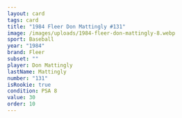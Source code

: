 ```yaml
---
layout: card
tags: card
title: "1984 Fleer Don Mattingly #131"
image: /images/uploads/1984-fleer-don-mattingly-8.webp
sport: Baseball
year: "1984"
brand: Fleer
subset: ""
player: Don Mattingly
lastName: Mattingly
number: "131"
isRookie: true
condition: PSA 8
value: 30
order: 10
---
```

